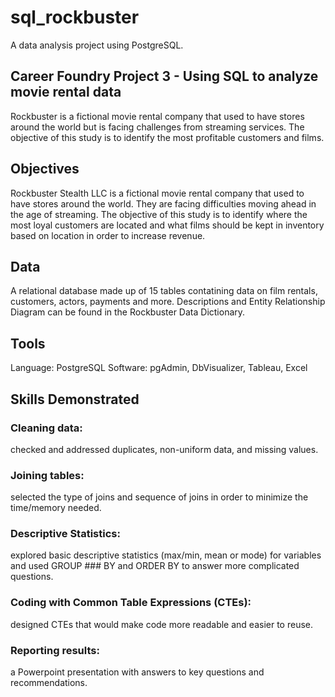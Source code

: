 # sql_rockbuster
A data analysis project using PostgreSQL.
## Career Foundry Project 3 - Using SQL to analyze movie rental data
Rockbuster is a fictional movie rental company that used to have stores around the world but is facing challenges from streaming services. The objective of this study is to identify the most profitable customers and films.
## Objectives
Rockbuster Stealth LLC is a fictional movie rental company that used to have stores around the world. They are facing difficulties moving ahead in the age of streaming. The objective of this study is to identify where the most loyal customers are located and what films should be kept in inventory based on location in order to increase revenue.
## Data
A relational database made up of 15 tables contatining data on film rentals, customers, actors, payments and more. Descriptions and Entity Relationship Diagram can be found in the Rockbuster Data Dictionary.
## Tools
Language: PostgreSQL Software: pgAdmin, DbVisualizer, Tableau, Excel
## Skills Demonstrated
### Cleaning data:
checked and addressed duplicates, non-uniform data, and missing values.
### Joining tables:
selected the type of joins and sequence of joins in order to minimize the time/memory needed.
### Descriptive Statistics:
explored basic descriptive statistics (max/min, mean or mode) for variables and used GROUP ### BY and ORDER BY to answer more complicated questions.
### Coding with Common Table Expressions (CTEs):
designed CTEs that would make code more readable and easier to reuse.
### Reporting results:
a Powerpoint presentation with answers to key questions and recommendations.
